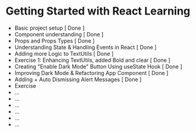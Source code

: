 # Getting Started with React Learning

- Basic project setup [ Done ]
- Component understanding [ Done ]
- Props and Props Types [ Done ]
- Understanding State & Handling Events in React [ Done ]
- Adding more Logic to TextUtils [ Done ]
- Exercise 1: Enhancing TextUtils, added Bold and clear [ Done ]
- Creating "Enable Dark Mode" Button Using useState Hook [ Done ]
- Improving Dark Mode & Refactoring App Component [ Done ]
- Adding + Auto Dismissing Alert Messages [ Done ]
- Exercise
- ...
- ...
- ...
- ...
- ...
- ...

